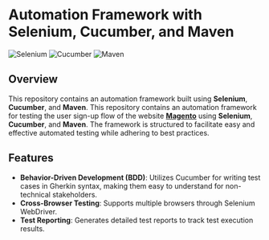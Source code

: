 # Automation Framework with Selenium, Cucumber, and Maven

![Selenium](https://img.shields.io/badge/Selenium-43B02A?style=flat-square&logo=selenium&logoColor=white)
![Cucumber](https://img.shields.io/badge/Cucumber-22B173?style=flat-square&logo=cucumber&logoColor=white)
![Maven](https://img.shields.io/badge/Maven-C71A36?style=flat-square&logo=apachemaven&logoColor=white)

## Overview

This repository contains an automation framework built using **Selenium**, **Cucumber**, and **Maven**. This repository contains an automation framework for testing the user sign-up flow of the website **[Magento](https://magento.softwaretestingboard.com/)** using **Selenium**, **Cucumber**, and **Maven**. The framework is structured to facilitate easy and effective automated testing while adhering to best practices.


## Features

- **Behavior-Driven Development (BDD)**: Utilizes Cucumber for writing test cases in Gherkin syntax, making them easy to understand for non-technical stakeholders.
- **Cross-Browser Testing**: Supports multiple browsers through Selenium WebDriver.
- **Test Reporting**: Generates detailed test reports to track test execution results.
